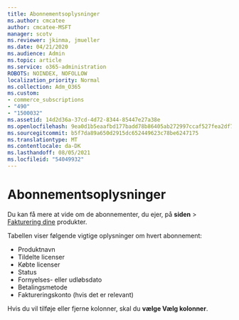 ```yaml
---
title: Abonnementsoplysninger
ms.author: cmcatee
author: cmcatee-MSFT
manager: scotv
ms.reviewer: jkinma, jmueller
ms.date: 04/21/2020
ms.audience: Admin
ms.topic: article
ms.service: o365-administration
ROBOTS: NOINDEX, NOFOLLOW
localization_priority: Normal
ms.collection: Adm_O365
ms.custom:
- commerce_subscriptions
- "490"
- "1500032"
ms.assetid: 14d2d36a-37cd-4d72-8344-85447e27a38e
ms.openlocfilehash: 9ea0d1b5eaafbd177badd78b86405ab272997ccaf527fea2df739cc98ce1a9f4
ms.sourcegitcommit: b5f7da89a650d2915dc652449623c78be6247175
ms.translationtype: MT
ms.contentlocale: da-DK
ms.lasthandoff: 08/05/2021
ms.locfileid: "54049932"
---
```

# <a name="subscription-information"></a>Abonnementsoplysninger

Du kan få mere at vide om de abonnementer, du ejer, på **siden** \> [Fakturering dine](https://go.microsoft.com/fwlink/p/?linkid=842054) produkter.
  
Tabellen viser følgende vigtige oplysninger om hvert abonnement:
  
- Produktnavn
- Tildelte licenser
- Købte licenser
- Status
- Fornyelses- eller udløbsdato
- Betalingsmetode
- Faktureringskonto (hvis det er relevant)
 
Hvis du vil tilføje eller fjerne kolonner, skal du **vælge Vælg kolonner**.